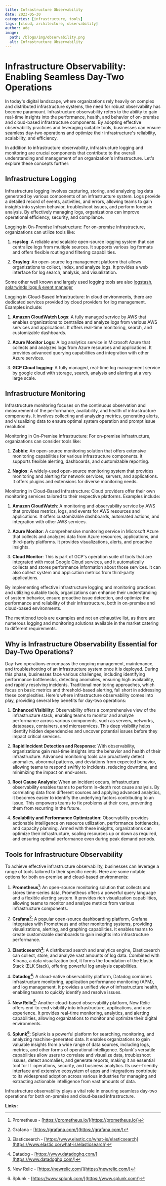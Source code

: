 ```yaml
---
title: Infrastructure Observability
date: 2023-05-30
categories: [infrastructure, tools]
tags: [cloud, architecture, observability]
author: ade
image:
  path: /blogs/img/observability.png
  alt: Infrastructure Observability
---
```

# Infrastructure Observability: Enabling Seamless Day-Two Operations

In today's digital landscape, where organizations rely heavily on complex and distributed infrastructure systems, the need for robust observability has become paramount. Infrastructure observability refers to the ability to gain real-time insights into the performance, health, and behavior of on-premise and cloud-based infrastructure components. By adopting effective observability practices and leveraging suitable tools, businesses can ensure seamless day-two operations and optimize their infrastructure's reliability, scalability, and efficiency.

In addition to infrastructure observability, infrastructure logging and monitoring are crucial components that contribute to the overall understanding and management of an organization's infrastructure. Let's explore these concepts further:

## Infrastructure Logging

Infrastructure logging involves capturing, storing, and analyzing log data generated by various components of an infrastructure system. Logs provide a detailed record of events, activities, and errors, allowing teams to gain insights into system behavior, troubleshoot issues, and perform forensic analysis. By effectively managing logs, organizations can improve operational efficiency, security, and compliance.

Logging in On-Premise Infrastructure: For on-premise infrastructure, organizations can utilize tools like:

1. **rsyslog**: A reliable and scalable open-source logging system that can centralize logs from multiple sources. It supports various log formats and offers flexible routing and filtering capabilities.

2. **Graylog**: An open-source log management platform that allows organizations to collect, index, and analyze logs. It provides a web interface for log search, analysis, and visualization.

>
Some other well known and largely used logging tools are also [logstash](https://www.elastic.co/logstash/), [solarwinds logs & event manager](http://www.solarwinds.com/log-event-manager)

Logging in Cloud-Based Infrastructure: In cloud environments, there are dedicated services provided by cloud providers for log management. Examples include:

1. **Amazon CloudWatch Logs**: A fully managed service by AWS that enables organizations to centralize and analyze logs from various AWS services and applications. It offers real-time monitoring, search, and customizable dashboards.

2. **Azure Monitor Logs**: A log analytics service in Microsoft Azure that collects and analyzes logs from Azure resources and applications. It provides advanced querying capabilities and integration with other Azure services.
3. **GCP Cloud logging**: A fully managed, real-time log management service by google cloud with storage, search, analysis and alerting at a very large scale.

## Infrastructure Monitoring

Infrastructure monitoring focuses on the continuous observation and measurement of the performance, availability, and health of infrastructure components. It involves collecting and analyzing metrics, generating alerts, and visualizing data to ensure optimal system operation and prompt issue resolution.

Monitoring in On-Premise Infrastructure: For on-premise infrastructure, organizations can consider tools like:

1. **Zabbix**: An open-source monitoring solution that offers extensive monitoring capabilities for various infrastructure components. It supports flexible alerting, dashboards, and customizable reporting.

2. **Nagios**: A widely-used open-source monitoring system that provides monitoring and alerting for network services, servers, and applications. It offers plugins and extensions for diverse monitoring needs.

Monitoring in Cloud-Based Infrastructure: Cloud providers offer their own monitoring services tailored to their respective platforms. Examples include:

1. **Amazon CloudWatch**: A monitoring and observability service by AWS that provides metrics, logs, and events for AWS resources and applications. It offers customizable dashboards, automated actions, and integration with other AWS services.

2. **Azure Monitor**: A comprehensive monitoring service in Microsoft Azure that collects and analyzes data from Azure resources, applications, and third-party platforms. It provides visualizations, alerts, and proactive insights.
3. **Cloud Monitor**: This is part of GCP's operation suite of tools that are integrated with most Google Cloud services, and it automatically collects and stores performance information about those services. It can also collect system and application metrics from third-party applications.

By implementing effective infrastructure logging and monitoring practices and utilizing suitable tools, organizations can enhance their understanding of system behavior, ensure proactive issue detection, and optimize the performance and reliability of their infrastructure, both in on-premise and cloud-based environments.

>
The mentioned tools are examples and not an exhaustive list, as there are numerous logging and monitoring solutions available in the market catering to different requirements.

## Why is Infrastructure Observability Essential for Day-Two Operations?

Day-two operations encompass the ongoing management, maintenance, and troubleshooting of an infrastructure system once it is deployed. During this phase, businesses face various challenges, including identifying performance bottlenecks, detecting anomalies, ensuring high availability, and rapidly resolving incidents. Traditional monitoring approaches, which focus on basic metrics and threshold-based alerting, fall short in addressing these complexities. Here's where infrastructure observability comes into play, providing several key benefits for day-two operations:

1. **Enhanced Visibility**: Observability offers a comprehensive view of the infrastructure stack, enabling teams to monitor and analyze performance across various components, such as servers, networks, databases, containers, and microservices. This deep visibility helps identify hidden dependencies and uncover potential issues before they impact critical services.

2. **Rapid Incident Detection and Response**: With observability, organizations gain real-time insights into the behavior and health of their infrastructure. Advanced monitoring tools can proactively detect anomalies, abnormal patterns, and deviations from expected behavior, allowing teams to respond swiftly to incidents, reducing downtime, and minimizing the impact on end-users.

3. **Root Cause Analysis**: When an incident occurs, infrastructure observability enables teams to perform in-depth root cause analysis. By correlating data from different sources and applying advanced analytics, it becomes easier to identify the underlying factors contributing to an issue. This empowers teams to fix problems at their core, preventing them from recurring in the future.

4. **Scalability and Performance Optimization**: Observability provides actionable intelligence on resource utilization, performance bottlenecks, and capacity planning. Armed with these insights, organizations can optimize their infrastructure, scaling resources up or down as required, and ensuring optimal performance even during peak demand periods.

## Tools for Infrastructure Observability

To achieve effective infrastructure observability, businesses can leverage a range of tools tailored to their specific needs. Here are some notable options for both on-premise and cloud-based environments:

1. **Prometheus[^1]**: An open-source monitoring solution that collects and stores time-series data, Prometheus offers a powerful query language and a flexible alerting system. It provides rich visualization capabilities, allowing teams to monitor and analyze metrics from various infrastructure components.

2. **Grafana[^2]**: A popular open-source dashboarding platform, Grafana integrates with Prometheus and other monitoring systems, providing visualizations, alerting, and graphing capabilities. It enables teams to create customizable dashboards to gain insights into infrastructure performance.

3. **Elasticsearch[^3]**: A distributed search and analytics engine, Elasticsearch can collect, store, and analyze vast amounts of log data. Combined with Kibana, a data visualization tool, it forms the foundation of the Elastic Stack (ELK Stack), offering powerful log analysis capabilities.

4. **Datadog[^4]**: A cloud-native observability platform, Datadog combines infrastructure monitoring, application performance monitoring (APM), and log management. It provides a unified view of infrastructure health, enabling teams to quickly identify and resolve issues.

5. **New Relic[^5]**: Another cloud-based observability platform, New Relic offers end-to-end visibility into infrastructure, applications, and user experience. It provides real-time monitoring, analytics, and alerting capabilities, allowing organizations to monitor and optimize their digital environments.

6. **Splunk[^6]**: Splunk is a powerful platform for searching, monitoring, and analyzing machine-generated data. It enables organizations to gain valuable insights from a wide range of data sources, including logs, metrics, and other forms of operational intelligence. Splunk's versatile capabilities allow users to correlate and visualize data, troubleshoot issues, detect anomalies, and generate reports, making it an essential tool for IT operations, security, and business analytics. Its user-friendly interface and extensive ecosystem of apps and integrations contribute to its widespread adoption across various industries for managing and extracting actionable intelligence from vast amounts of data.

Infrastructure observability plays a vital role in ensuring seamless day-two operations for both on-premise and cloud-based infrastructure.

**Links:**

[^1]: Prometheus - [https://prometheus.io/](https://prometheus.io/)
[^2]: Grafana - [https://grafana.com/](https://grafana.com/)
[^3]: Elasticsearch - [https://www.elastic.co/what-is/elasticsearch](https://www.elastic.co/what-is/elasticsearch)
[^4]: Datadog - [https://www.datadoghq.com/](https://www.datadoghq.com/)
[^5]: New Relic - [https://newrelic.com/](https://newrelic.com/)
[^6]: Splunk - [https://www.splunk.com/](https://www.splunk.com/)